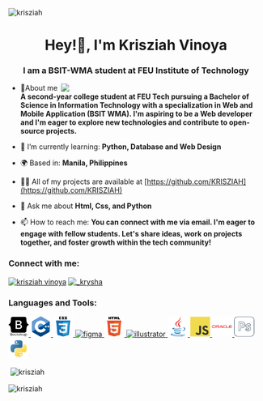<p align="left"> <img src="https://komarev.com/ghpvc/?username=krisziah&label=Profile%20views&color=0e75b6&style=flat" alt="krisziah" /> </p>
<h1 align="center">Hey!👋, I'm Krisziah Vinoya</h1>
<h3 align="center">I am a BSIT-WMA student at FEU Institute of Technology</h3>
<img align="right" width="400" src="https://art.pixilart.com/sr2712ab0b35ecd.gif">



- 🔭About me **A second-year college student at FEU Tech pursuing a Bachelor of Science in Information Technology with a specialization in Web and Mobile Application (BSIT WMA). I'm aspiring to be a Web developer and I'm eager to explore new technologies and contribute to open-source projects.**

- 🌱 I’m currently learning: **Python, Database and Web Design**

- 🌍 Based in: **Manila, Philippines**

- 👨‍💻 All of my projects are available at [https://github.com/KRISZIAH](https://github.com/KRISZIAH)

- 💬 Ask me about **Html, Css, and Python**

- 📫 How to reach me: **You can connect with me via email. I'm eager to engage with fellow students. Let's share ideas, work on projects together, and foster growth within the tech community!**

<h3 align="left">Connect with me:</h3>
<p align="left">
<a href="https://fb.com/krisziah vinoya" target="blank"><img align="center" src="https://raw.githubusercontent.com/rahuldkjain/github-profile-readme-generator/master/src/images/icons/Social/facebook.svg" alt="krisziah vinoya" height="30" width="40" /></a>
<a href="https://instagram.com/_krysha" target="blank"><img align="center" src="https://raw.githubusercontent.com/rahuldkjain/github-profile-readme-generator/master/src/images/icons/Social/instagram.svg" alt="_krysha" height="30" width="40" /></a>
</p>

<h3 align="left">Languages and Tools:</h3>
<p align="left"> <a href="https://getbootstrap.com" target="_blank" rel="noreferrer"> <img src="https://raw.githubusercontent.com/devicons/devicon/master/icons/bootstrap/bootstrap-plain-wordmark.svg" alt="bootstrap" width="40" height="40"/> </a> <a href="https://www.w3schools.com/cpp/" target="_blank" rel="noreferrer"> <img src="https://raw.githubusercontent.com/devicons/devicon/master/icons/cplusplus/cplusplus-original.svg" alt="cplusplus" width="40" height="40"/> </a> <a href="https://www.w3schools.com/css/" target="_blank" rel="noreferrer"> <img src="https://raw.githubusercontent.com/devicons/devicon/master/icons/css3/css3-original-wordmark.svg" alt="css3" width="40" height="40"/> </a> <a href="https://www.figma.com/" target="_blank" rel="noreferrer"> <img src="https://www.vectorlogo.zone/logos/figma/figma-icon.svg" alt="figma" width="40" height="40"/> </a> <a href="https://www.w3.org/html/" target="_blank" rel="noreferrer"> <img src="https://raw.githubusercontent.com/devicons/devicon/master/icons/html5/html5-original-wordmark.svg" alt="html5" width="40" height="40"/> </a> <a href="https://www.adobe.com/in/products/illustrator.html" target="_blank" rel="noreferrer"> <img src="https://www.vectorlogo.zone/logos/adobe_illustrator/adobe_illustrator-icon.svg" alt="illustrator" width="40" height="40"/> </a> <a href="https://www.java.com" target="_blank" rel="noreferrer"> <img src="https://raw.githubusercontent.com/devicons/devicon/master/icons/java/java-original.svg" alt="java" width="40" height="40"/> </a> <a href="https://developer.mozilla.org/en-US/docs/Web/JavaScript" target="_blank" rel="noreferrer"> <img src="https://raw.githubusercontent.com/devicons/devicon/master/icons/javascript/javascript-original.svg" alt="javascript" width="40" height="40"/> </a> <a href="https://www.oracle.com/" target="_blank" rel="noreferrer"> <img src="https://raw.githubusercontent.com/devicons/devicon/master/icons/oracle/oracle-original.svg" alt="oracle" width="40" height="40"/> </a> <a href="https://www.photoshop.com/en" target="_blank" rel="noreferrer"> <img src="https://raw.githubusercontent.com/devicons/devicon/master/icons/photoshop/photoshop-line.svg" alt="photoshop" width="40" height="40"/> </a> <a href="https://www.python.org" target="_blank" rel="noreferrer"> <img src="https://raw.githubusercontent.com/devicons/devicon/master/icons/python/python-original.svg" alt="python" width="40" height="40"/> </a> </p>

<p>&nbsp;<img align="center" src="https://github-readme-stats.vercel.app/api?username=krisziah&show_icons=true&locale=en" alt="krisziah" /></p>

<p><img align="center" src="https://github-readme-streak-stats.herokuapp.com/?user=krisziah&" alt="krisziah" /></p>
